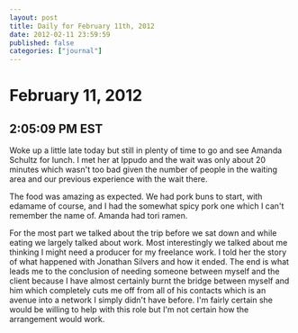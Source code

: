 ```yaml
---
layout: post
title: Daily for February 11th, 2012
date: 2012-02-11 23:59:59
published: false
categories: ["journal"]
---
```

 
# February 11, 2012

## 2:05:09 PM EST

Woke up a little late today but still in plenty of time to go and see Amanda Schultz for lunch. I met her at Ippudo and the wait was only about 20 minutes which wasn't too bad given the number of people in the waiting area and our previous experience with the wait there. 

The food was amazing as expected. We had pork buns to start, with edamame of course, and I had the somewhat spicy pork one which I can't remember the name of. Amanda had tori ramen. 

For the most part we talked about the trip before we sat down and while eating we largely talked about work. Most interestingly we talked about me thinking I might need a producer for my freelance work. I told her the story of what happened with Jonathan Silvers and how it ended. The end is what leads me to the conclusion of needing someone between myself and the client because I have almost certainly burnt the bridge between myself and him which completely cuts me off from all of his contacts which is an avenue into a network I simply didn't have before. I'm fairly certain she would be willing to help with this role but I'm not certain how the arrangement would work. 